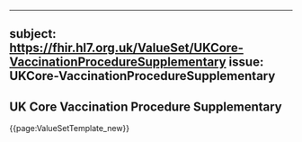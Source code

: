 
---
subject: https://fhir.hl7.org.uk/ValueSet/UKCore-VaccinationProcedureSupplementary
issue: UKCore-VaccinationProcedureSupplementary
---
## UK Core Vaccination Procedure Supplementary

{{page:ValueSetTemplate_new}}
    
